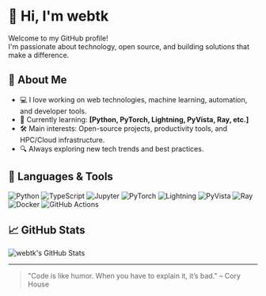 # 👋 Hi, I'm webtk

Welcome to my GitHub profile!  
I'm passionate about technology, open source, and building solutions that make a difference.

## 🚀 About Me

- 💻 I love working on web technologies, machine learning, automation, and developer tools.
- 🌱 Currently learning: **[Python, PyTorch, Lightning, PyVista, Ray, etc.]**
- 🛠️ Main interests: Open-source projects, productivity tools, and HPC/Cloud infrastructure.
- 🔍 Always exploring new tech trends and best practices.

## 🧰 Languages & Tools
![Python](https://img.shields.io/badge/-Python-3776AB?logo=python&logoColor=white)
![TypeScript](https://img.shields.io/badge/-TypeScript-3178C6?logo=typescript&logoColor=white)
![Jupyter](https://img.shields.io/badge/-Jupyter-339933?logo=jupyter&logoColor=white)
![PyTorch](https://img.shields.io/badge/-PyTorch-339933?logo=pytorch&logoColor=white)
![Lightning](https://img.shields.io/badge/-Lightning-339933?logo=lightning&logoColor=white)
![PyVista](https://img.shields.io/badge/-PyVista-339933?logo=pyvista&logoColor=white)
![Ray](https://img.shields.io/badge/-Ray-339933?logo=ray&logoColor=white)
![Docker](https://img.shields.io/badge/-Docker-2496ED?logo=docker&logoColor=white)
![GitHub Actions](https://img.shields.io/badge/-GitHub%20Actions-2088FF?logo=github-actions&logoColor=white)
<!-- Add or remove badges as appropriate -->

## 📈 GitHub Stats

![webtk's GitHub Stats](https://github-readme-stats.vercel.app/api?username=webtk&show_icons=true&hide_title=true&count_private=true&theme=gruvbox)

---

> "Code is like humor. When you have to explain it, it’s bad." – Cory House

<!--
**webtk/webtk** is a ✨ _special_ ✨ repository because its `README.md` (this file) appears on your GitHub profile.
-->
